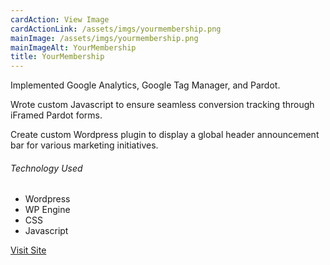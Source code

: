 ```yaml
---
cardAction: View Image
cardActionLink: /assets/imgs/yourmembership.png
mainImage: /assets/imgs/yourmembership.png
mainImageAlt: YourMembership
title: YourMembership
---
```


<p>Implemented Google Analytics, Google Tag Manager, and Pardot.</p>
<p>Wrote custom Javascript to ensure seamless conversion tracking through iFramed Pardot forms.</p>
<p>Create custom Wordpress plugin to display a global header announcement bar for various marketing initiatives.</p>
<h6>Technology Used</h6>
<ul>
  <li>Wordpress</li>
  <li>WP Engine</li>
  <li>CSS</li>
  <li>Javascript</li>
</ul>
<p><a href="//www.yourmembership.com" target="_blank" rel="nofollow">Visit Site</a></p>